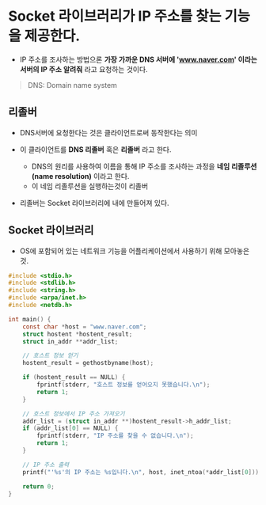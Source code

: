 # Socket 라이브러리가 IP 주소를 찾는 기능을 제공한다.

- IP 주소를 조사하는 방법으론 **가장 가까운 DNS 서버에 'www.naver.com'  이라는 서버의 IP 주소 알려줘** 라고 요청하는 것이다.

> DNS: Domain name system

## 리졸버
- DNS서버에 요청한다는 것은 클라이언트로써 동작한다는 의미
- 이 클라이언트를 **DNS 리졸버** 혹은 **리졸버** 라고 한다.
  - DNS의 원리를 사용하여 이름을 통해 IP 주소를 조사하는 과정을 **네임 리졸루션(name resolution)** 이라고 한다.
  - 이 네임 리졸루션을 실행하는것이 리졸버

- 리졸버는 Socket 라이브러리에 내에 만들어져 있다.

## Socket 라이브러리
- OS에 포함되어 있는 네트워크 기능을 어플리케이션에서 사용하기 위해 모아놓은 것.

```c
#include <stdio.h>
#include <stdlib.h>
#include <string.h>
#include <arpa/inet.h>
#include <netdb.h>

int main() {
    const char *host = "www.naver.com";
    struct hostent *hostent_result;
    struct in_addr **addr_list;

    // 호스트 정보 얻기
    hostent_result = gethostbyname(host);

    if (hostent_result == NULL) {
        fprintf(stderr, "호스트 정보를 얻어오지 못했습니다.\n");
        return 1;
    }

    // 호스트 정보에서 IP 주소 가져오기
    addr_list = (struct in_addr **)hostent_result->h_addr_list;
    if (addr_list[0] == NULL) {
        fprintf(stderr, "IP 주소를 찾을 수 없습니다.\n");
        return 1;
    }

    // IP 주소 출력
    printf("'%s'의 IP 주소는 %s입니다.\n", host, inet_ntoa(*addr_list[0]));

    return 0;
}
```
